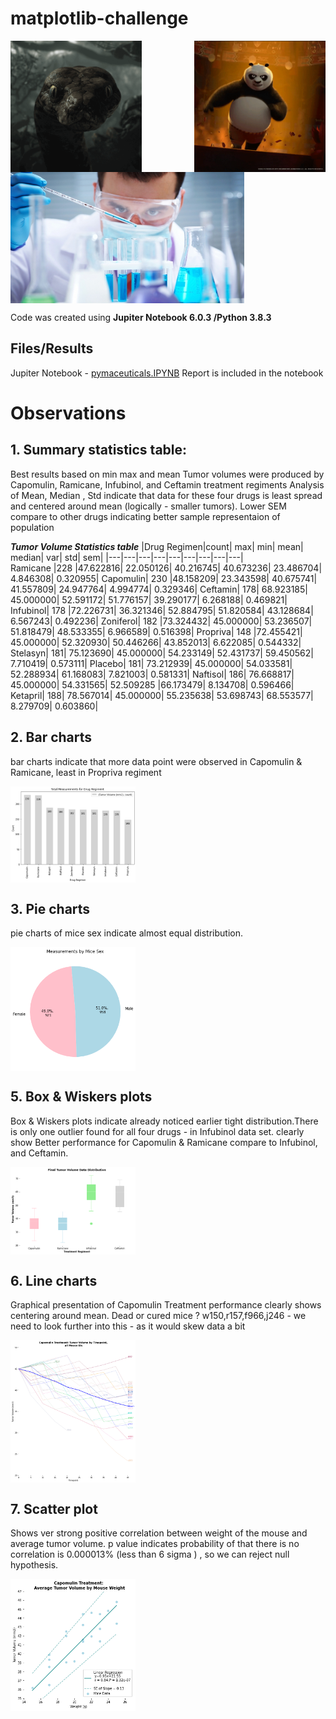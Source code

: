 # matplotlib-challenge
  <img src="/Images/anaconda.gif" align="left" width="210"/>
  <img src="/Images/panda.gif" align="right" width="210"/>
  <img src="/Images/Laboratory.jpg" align="center" height="210"/>

Code was created using **Jupiter Notebook 6.0.3 /Python 3.8.3**

## Files/Results
Jupiter  Notebook - [pymaceuticals.IPYNB](/pymaceuticals.ipynb)
Report is included in the notebook 
# Observations
## 1. Summary statistics table:

Best results based on min max and mean Tumor volumes were produced by Capomulin, Ramicane, Infubinol, and Ceftamin treatment regiments
Analysis of Mean, Median , Std  indicate that data for these four drugs is least spread and centered around mean (logically - smaller tumors). Lower SEM compare to other drugs indicating better sample representaion of population
    
   **_Tumor Volume Statistics table_**
|Drug Regimen|count|	max|	min|	mean|	median|	var|	std|	sem|
|---|---|---|---|---|---|---|---|---|						
Ramicane	|228	|47.622816|	22.050126|	40.216745|	40.673236|	23.486704|	4.846308|	0.320955|
Capomulin|	230	|48.158209|	23.343598|	40.675741|	41.557809|	24.947764|	4.994774|	0.329346|
Ceftamin|	178|	68.923185|	45.000000|	52.591172|	51.776157|	39.290177|	6.268188|	0.469821|
Infubinol|	178	|72.226731|	36.321346|	52.884795|	51.820584|	43.128684|	6.567243|	0.492236|
Zoniferol|	182	|73.324432|	45.000000|	53.236507|	51.818479|	48.533355|	6.966589|	0.516398|
Propriva|	148	|72.455421|	45.000000|	52.320930|	50.446266|	43.852013|	6.622085|	0.544332|
Stelasyn|	181|	75.123690|	45.000000|	54.233149|	52.431737|	59.450562|	7.710419|	0.573111|
Placebo|	181|	73.212939|	45.000000|	54.033581|	52.288934|	61.168083|	7.821003|	0.581331|
Naftisol|	186|	76.668817|	45.000000|	54.331565|	52.509285	|66.173479|	8.134708|	0.596466|
Ketapril|	188|	78.567014|	45.000000|	55.235638|	53.698743|	68.553577|	8.279709|	0.603860|

## 2. Bar charts  
bar charts indicate that more data point were observed in Capomulin & Ramicane, least in Propriva regiment

<img src="Images/barchart.png" align="center" width="200"/>

## 3. Pie charts  
 
pie charts of mice sex indicate almost equal distribution.

<img src="Images/piechart.png" align="center" width="200"/>

## 5. Box & Wiskers plots 

Box & Wiskers plots indicate already noticed earlier tight distribution.There is only one outlier found for all four drugs - in Infubinol data set. 
clearly show Better performance for Capomulin & Ramicane compare to Infubinol, and Ceftamin.

<img src="Images/boxchart.png" align="center" width="200"/>

## 6. Line charts

Graphical presentation of Capomulin Treatment performance clearly shows centering around mean.
Dead or cured mice ? w150,r157,f966,j246 - we need to look further into this - as it would skew data a bit

<img src="Images/linechart.png" align="center" width="200"/>

## 7. Scatter plot

Shows ver strong positive correlation between weight of the mouse and average tumor volume.
p value indicates probability of that there is no correlation is 0.000013% (less than 6 sigma ) , so we can reject null hypothesis.

<img src="Images/scatterchart.png" align="center" width="200"/>
